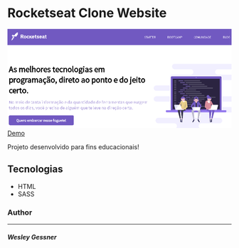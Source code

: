 # Rocketseat Clone Website

<img src="./demo/clone-rocketseat.png"/>


<a href="https://wesleygessner.github.io/rocketseat-clone" target="_blank">
      Demo
</a>

Projeto desenvolvido para fins educacionais!

## Tecnologias


- HTML
- SASS

### Author
----

##### Wesley Gessner
